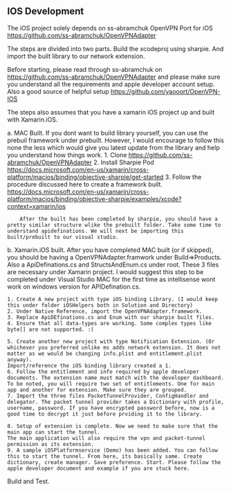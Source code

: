 ## IOS Development
The iOS project solely depends on ss-abramchuk OpenVPN Port for iOS https://github.com/ss-abramchuk/OpenVPNAdapter

The steps are divided into two parts. Build the xcodeproj using sharpie. And import the built library to our network extension.

Before starting, please read through ss-abramchuk on https://github.com/ss-abramchuk/OpenVPNAdapter and please make sure you understand all the requirements and apple developer account setup. 
Also a good source of helpful setup https://github.com/yaooort/OpenVPN-IOS

The steps also assumes that you have a xamarin iOS project up and built with Xamarin.iOS.


a. MAC Built. 
If you dont want to build library yourself, you can use the prebuil framework under prebuilt. However, I would encourage to follow this none the less which would give you latest update from the library and help you understand how things work.
    1. Clone https://github.com/ss-abramchuk/OpenVPNAdapter
    2. Install Sharpie Pod https://docs.microsoft.com/en-us/xamarin/cross-platform/macios/binding/objective-sharpie/get-started
    3. Follow the procedure discussed here to create a framework built. 
        https://docs.microsoft.com/en-us/xamarin/cross-platform/macios/binding/objective-sharpie/examples/xcode?context=xamarin/ios
        
        After the built has been completed by sharpie, you should have a pretty similar structure wlike the prebuilt folder. Take some time to understand apidefinations. We will next be importing this built/prebuilt to our visual studio. 


b. Xamarin.iOS built.
After you have completed MAC built (or if skipped), you should be having a OpenVPNAdapter.framwork under Build=>Products. 
Also a ApiDefinations.cs and StructsAndEnum.cs under root. These 3 files are necessary under Xamarin project. I would suggest this step to be completed under Visual Studio MAC for the first time as intellisense wont work on windows version for APIDefination.cs.

    1. Create A new project with type iOS binding Library. (I would keep this under folder iOSHelpers both in Solution and Directory)
    2. Under Native Reference, import the OpenVPNAdapter.framework.
    3. Replace ApiDEfinations.cs and Enum with our sharpie built files. 
    4. Ensure that all data-types are working. Some complex types like byte[] are not supported. :(

    5. Create another new project with type Notification Extension. (Or whichever you preferred unlike ms adds network extension. It does not matter as we would be changing info.plist and entitlement.plist anyway). 
    Import/reference the iOS binding library created a 1.
    6. Follow the entitlement and info required by apple developer documents. The extension name must match with the developer dashboard. To be noted, you will require two set of entitlements. One for main app and another for extension. Make sure they are grouped. 
    7. Import the three files PacketTunnelProvider, ConfigHandler and delegator. The packet tunnel provider takes a Dictionary with profile, username, password. If you have encrypted password before, now is a good time to decrypt it just before prviding it to the library. 

    8. Setup of extension is complete. Now we need to make sure that the main app can start the tunnel. 
    The main application will also require the vpn and packet-tunnel permission as its extension.
    9. A sample iOSPlatformservice (Demo) has been added. You can follow this to start the tunnel. From here, its basically same. Create dictionary, create manager. Save preference. Start. Please follow the apple developer document and example if you are stuck here. 

Build and Test.

